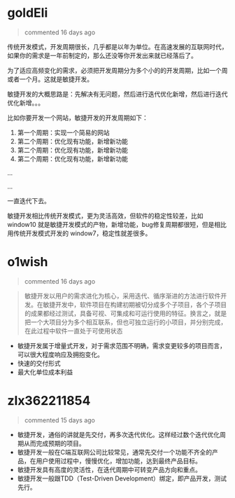 
# goldEli 
 > commented 16 days ago 

传统开发模式，开发周期很长，几乎都是以年为单位。在高速发展的互联网时代，如果你的需求是一年前制定的，那么还没等你开发出来就已经落后了。

为了适应高频变化的需求，必须把开发周期分为多个小的的开发周期，比如一个周或者一个月。这就是敏捷开发。

敏捷开发的大概思路是：先解决有无问题，然后进行迭代优化新增，然后进行迭代优化新增。。。

比如你要开发一个网站，敏捷开发的开发周期如下：

1. 第一个周期：实现一个简易的网站
2. 第二个周期：优化现有功能，新增新功能
3. 第二个周期：优化现有功能，新增新功能
4. 第二个周期：优化现有功能，新增新功能

...

...

一直迭代下去。

敏捷开发相比传统开发模式，更为灵活高效，但软件的稳定性较差，比如 window10 就是敏捷开发模式的产物，新增功能，bug修复周期都很短，但是相比用传统开发模式开发的 window7，稳定性就差很多。
# o1wish 
 > commented 16 days ago 

> 敏捷开发以用户的需求进化为核心，采用迭代、循序渐进的方法进行软件开发。在敏捷开发中，软件项目在构建初期被切分成多个子项目，各个子项目的成果都经过测试，具备可视、可集成和可运行使用的特征。换言之，就是把一个大项目分为多个相互联系，但也可独立运行的小项目，并分别完成，在此过程中软件一直处于可使用状态

- 敏捷开发属于增量式开发，对于需求范围不明确，需求变更较多的项目而言，可以很大程度响应及拥抱变化。
- 快速的交付形式
- 最大化单位成本利益
# zlx362211854 
 > commented 15 days ago 

* 敏捷开发，通俗的讲就是先交付，再多次迭代优化。这样经过数个迭代优化周期从而完成预期的项目。
* 敏捷开发一般在C端互联网公司比较常见，通常先交付一个功能不齐全的产品，在用户使用过程中，慢慢优化，增加功能，达到最终产品目标。
* 敏捷开发具有高度的灵活性，在迭代周期中可转变产品方向和重点。
* 敏捷开发一般跟TDD（Test-Driven Development）绑定，即产品开发，测试先行。
